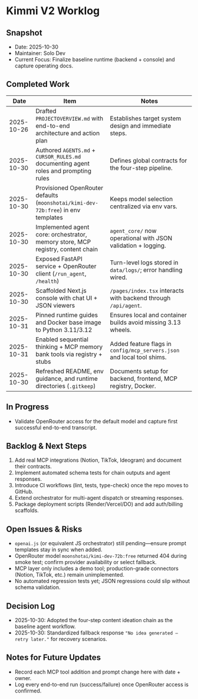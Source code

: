 # Kimmi V2 Worklog

## Snapshot

- Date: 2025-10-30
- Maintainer: Solo Dev
- Current Focus: Finalize baseline runtime (backend + console) and capture operating docs.

## Completed Work

| Date       | Item                                                                                 | Notes |
|------------|--------------------------------------------------------------------------------------|-------|
| 2025-10-26 | Drafted `PROJECTOVERVIEW.md` with end-to-end architecture and action plan            | Establishes target system design and immediate steps. |
| 2025-10-30 | Authored `AGENTS.md` + `CURSOR_RULES.md` documenting agent roles and prompting rules | Defines global contracts for the four-step pipeline. |
| 2025-10-30 | Provisioned OpenRouter defaults (`moonshotai/kimi-dev-72b:free`) in env templates    | Keeps model selection centralized via env vars. |
| 2025-10-30 | Implemented agent core: orchestrator, memory store, MCP registry, content chain      | `agent_core/` now operational with JSON validation + logging. |
| 2025-10-30 | Exposed FastAPI service + OpenRouter client (`/run_agent`, `/health`)                | Turn-level logs stored in `data/logs/`; error handling wired. |
| 2025-10-30 | Scaffolded Next.js console with chat UI + JSON viewers                               | `/pages/index.tsx` interacts with backend through `/api/agent`. |
| 2025-10-31 | Pinned runtime guides and Docker base image to Python 3.11/3.12                      | Ensures local and container builds avoid missing 3.13 wheels. |
| 2025-10-31 | Enabled sequential thinking + MCP memory bank tools via registry + stubs             | Added feature flags in `config/mcp_servers.json` and local tool shims. |
| 2025-10-30 | Refreshed README, env guidance, and runtime directories (`.gitkeep`)                 | Documents setup for backend, frontend, MCP registry, Docker. |

## In Progress

- Validate OpenRouter access for the default model and capture first successful end-to-end transcript.

## Backlog & Next Steps

1. Add real MCP integrations (Notion, TikTok, Ideogram) and document their contracts.
2. Implement automated schema tests for chain outputs and agent responses.
3. Introduce CI workflows (lint, tests, type-check) once the repo moves to GitHub.
4. Extend orchestrator for multi-agent dispatch or streaming responses.
5. Package deployment scripts (Render/Vercel/DO) and add auth/billing scaffolds.

## Open Issues & Risks

- `openai.js` (or equivalent JS orchestrator) still pending—ensure prompt templates stay in sync when added.
- OpenRouter model `moonshotai/kimi-dev-72b:free` returned 404 during smoke test; confirm provider availability or select fallback.
- MCP layer only includes a demo tool; production-grade connectors (Notion, TikTok, etc.) remain unimplemented.
- No automated regression tests yet; JSON regressions could slip without schema validation.

## Decision Log

- 2025-10-30: Adopted the four-step content ideation chain as the baseline agent workflow.
- 2025-10-30: Standardized fallback response `"No idea generated – retry later."` for recovery scenarios.

## Notes for Future Updates

- Record each MCP tool addition and prompt change here with date + owner.
- Log every end-to-end run (success/failure) once OpenRouter access is confirmed.
